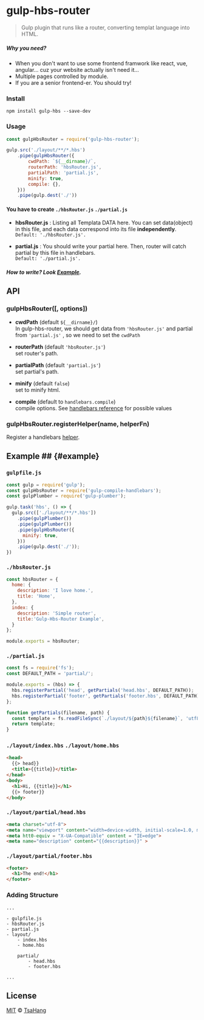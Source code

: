 # gulp-hbs-router
> Gulp plugin that runs like a router, converting templat language into HTML.

##### Why you need?
- When you don't want to use some frontend framwork like react, vue, angular...
cuz your website actually isn't need it...
- Multiple pages controlled by module.
- If you are a senior frontend-er. You should try!

### Install
```
npm install gulp-hbs --save-dev
```

### Usage
```javascript
const gulpHbsRouter = require('gulp-hbs-router');

gulp.src('./layout/**/*.hbs')
    .pipe(gulpHbsRouter({
	    cwdPath: `${__dirname}/`,
	    routerPath: 'hbsRouter.js',
	    partialPath: 'partial.js',
	    minify: true,
	    compile: {},
    }))
    .pipe(gulp.dest('./'))
```

#### You have to create `./hbsRouter.js` `./partial.js`
- **hbsRouter.js** : Listing all Templata DATA here.
You can set data(object) in this file, and each data correspond into its file **independently**.
<br>`Default: './hbsRouter.js'.`

- **partial.js** : You should write your partial  here. Then, router will catch partial by this file in handlebars.
<br>`Default: './partial.js'.`

##### How to write? Look [Example](#example).

## API
### gulpHbsRouter([, options])
- **cwdPath** (default `${__dirname}/`)
<br>In gulp-hbs-router, we should get data from `'hbsRouter.js'` and partial from `'partial.js'` , so we need to set the `cwdPath`

- **routerPath** (default `'hbsRouter.js'`)
<br>set router's path.

- **partialPath** (default `'partial.js'`)
<br>set partial's path.

- **minify** (default `false`)
<br>set to minify html.

- **compile** (default to `handlebars.compile`)
<br>compile options. See [handlebars reference](http://handlebarsjs.com/reference.html#base-compile) for possible values

### gulpHbsRouter.registerHelper(name, helperFn)
Register a handlebars [helper](http://handlebarsjs.com/#helpers).

## Example ##    {#example}

### `gulpfile.js`
```javascript
const gulp = require('gulp');
const gulpHbsRouter = require('gulp-compile-handlebars');
const gulpPlumber = require('gulp-plumber');

gulp.task('hbs', () => {
  gulp.src(['./layout/**/*.hbs'])
    .pipe(gulpPlumber())
    .pipe(gulpPlumber())
    .pipe(gulpHbsRouter({
      minify: true,
    }))
    .pipe(gulp.dest('./'));
})
```

### `./hbsRouter.js`
```javascript
const hbsRouter = {
  home: {
    description: 'I love home.',
    title: 'Home',
  },
  index: {
    description: 'Simple router',
    title:'Gulp-Hbs-Router Example',
  }
};

module.exports = hbsRouter;
```

### `./partial.js`
```javascript
const fs = require('fs');
const DEFAULT_PATH = 'partial/';

module.exports = (hbs) => {
  hbs.registerPartial('head', getPartials('head.hbs', DEFAULT_PATH));
  hbs.registerPartial('footer', getPartials('footer.hbs', DEFAULT_PATH));
};

function getPartials(filename, path) {
  const template = fs.readFileSync(`./layout/${path}${filename}`, 'utf8');
  return template;
}
```

### `./layout/index.hbs` `./layout/home.hbs`
```html
<head>
  {{> head}}
  <title>{{title}}</title>
</head>
<body>
  <h1>Hi, {{title}}</h1>
  {{> footer}}
</body>
```

### `./layout/partial/head.hbs`
```html
<meta charset="utf-8">
<meta name="viewport" content="width=device-width, initial-scale=1.0, maximum-scale=2.0">
<meta htt0-equiv = "X-UA-Compatible" content = "IE=edge">
<meta name="description" content="{{description}}" >
```

### `./layout/partial/footer.hbs`
```html
<footer>
  <h1>The end!</h1>
</footer>
```

### Adding Structure
```
...

- gulpfile.js
- hbsRouter.js
- partial.js
- layout/
	- index.hbs
	- home.hbs

	partial/
		- head.hbs
		- footer.hbs

...
```

## License

[MIT](https://opensource.org/licenses/MIT) © [TsaHang](https://github.com/TseHang)





